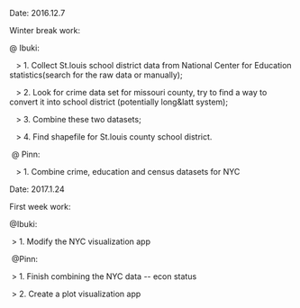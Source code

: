 Date: 2016.12.7

Winter break work:

  @ Ibuki: 
  
    > 1. Collect St.louis school district data from National Center for Education statistics(search for the raw data or manually);
    
    > 2. Look for crime data set for missouri county, try to find a way to convert it into school district (potentially long&latt system);
    
    > 3. Combine these two datasets;
    
    > 4. Find shapefile for St.louis county school district.
    
  @ Pinn: 
  
    > 1. Combine crime, education and census datasets for NYC
 

Date: 2017.1.24

First week work:

  @Ibuki: 
  
  > 1. Modify the NYC visualization app
  
  @Pinn:
  
  > 1. Finish combining the NYC data -- econ status
  
  > 2. Create a plot visualization app
